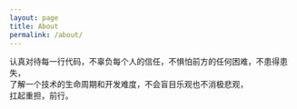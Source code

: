 ```yaml
---
layout: page
title: About
permalink: /about/
---
```


认真对待每一行代码，不辜负每个人的信任，不惧怕前方的任何困难，不患得患失，<br>
了解一个技术的生命周期和开发难度，不会盲目乐观也不消极悲观，<br>
扛起重担，前行。
